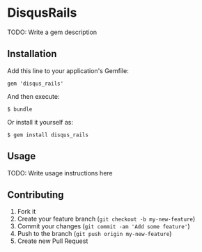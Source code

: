 # DisqusRails

TODO: Write a gem description

## Installation

Add this line to your application's Gemfile:

    gem 'disqus_rails'

And then execute:

    $ bundle

Or install it yourself as:

    $ gem install disqus_rails

## Usage

TODO: Write usage instructions here

## Contributing

1. Fork it
2. Create your feature branch (`git checkout -b my-new-feature`)
3. Commit your changes (`git commit -am 'Add some feature'`)
4. Push to the branch (`git push origin my-new-feature`)
5. Create new Pull Request
